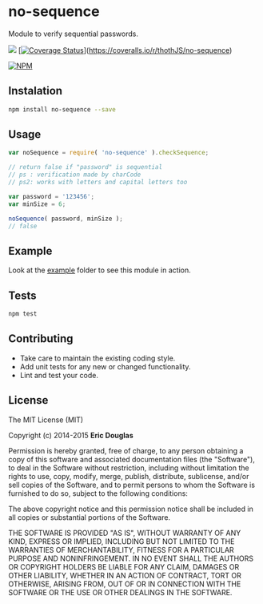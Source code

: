 # no-sequence

Module to verify sequential passwords.

[![](https://travis-ci.org/thothJS/no-sequence.svg)](https://travis-ci.org/thothJS/no-sequence)
[[![Coverage Status](https://coveralls.io/repos/thothJS/no-sequence/badge.png)](https://coveralls.io/r/thothJS/no-sequence)](https://coveralls.io/r/thothJS/no-sequence)

[![NPM](https://nodei.co/npm/no-sequence.png?downloads=true&downloadRank=true&stars=true)](https://nodei.co/npm/no-sequence/)

## Instalation

```sh
npm install no-sequence --save
```

## Usage

```js
var noSequence = require( 'no-sequence' ).checkSequence;

// return false if "password" is sequential
// ps : verification made by charCode 
// ps2: works with letters and capital letters too

var password = '123456';
var minSize = 6;

noSequence( password, minSize );
// false
```

## Example

Look at the [example](https://github.com/thothJS/no-sequence/blob/master/example) folder to see this module in action.

## Tests

```sh
npm test
```

## Contributing

* Take care to maintain the existing coding style.
* Add unit tests for any new or changed functionality.
* Lint and test your code.

## License

The MIT License (MIT)

Copyright (c) 2014-2015 **Eric Douglas**

Permission is hereby granted, free of charge, to any person obtaining a copy
of this software and associated documentation files (the "Software"), to deal
in the Software without restriction, including without limitation the rights
to use, copy, modify, merge, publish, distribute, sublicense, and/or sell
copies of the Software, and to permit persons to whom the Software is
furnished to do so, subject to the following conditions:

The above copyright notice and this permission notice shall be included in
all copies or substantial portions of the Software.

THE SOFTWARE IS PROVIDED "AS IS", WITHOUT WARRANTY OF ANY KIND, EXPRESS OR
IMPLIED, INCLUDING BUT NOT LIMITED TO THE WARRANTIES OF MERCHANTABILITY,
FITNESS FOR A PARTICULAR PURPOSE AND NONINFRINGEMENT. IN NO EVENT SHALL THE
AUTHORS OR COPYRIGHT HOLDERS BE LIABLE FOR ANY CLAIM, DAMAGES OR OTHER
LIABILITY, WHETHER IN AN ACTION OF CONTRACT, TORT OR OTHERWISE, ARISING FROM,
OUT OF OR IN CONNECTION WITH THE SOFTWARE OR THE USE OR OTHER DEALINGS IN
THE SOFTWARE.